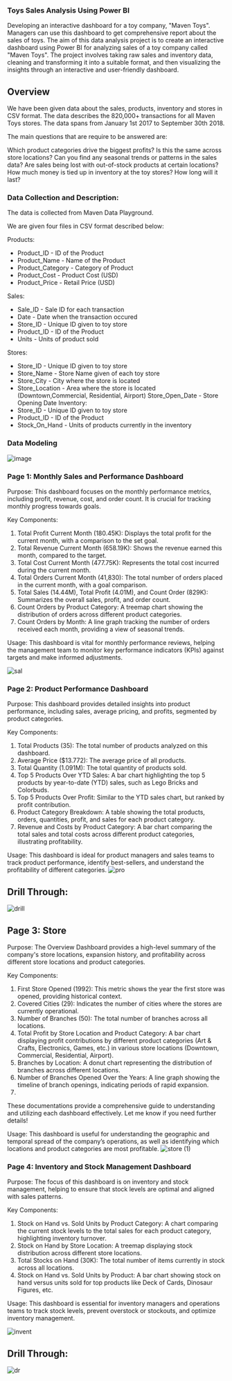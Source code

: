### Toys Sales Analysis Using Power BI
Developing an interactive dashboard for a toy company, "Maven Toys". Managers can use this dashboard to get comprehensive report about the sales of toys. The aim of this data analysis project is to create an interactive dashboard using Power BI for analyzing sales of a toy company called "Maven Toys". The project involves taking raw sales and inventory data, cleaning and transforming it into a suitable format, and then visualizing the insights through an interactive and user-friendly dashboard.

## Overview
We have been given data about the sales, products, inventory and stores in CSV format. The data describes the 820,000+ transactions for all Maven Toys stores. The data spans from January 1st 2017 to September 30th 2018.

The main questions that are require to be answered are:

Which product categories drive the biggest profits? Is this the same across store locations?
Can you find any seasonal trends or patterns in the sales data?
Are sales being lost with out-of-stock products at certain locations?
How much money is tied up in inventory at the toy stores? How long will it last?

### Data Collection and Description:
The data is collected from Maven Data Playground.

We are given four files in CSV format described below:

Products:
- Product_ID - ID of the Product
- Product_Name - Name of the Product
- Product_Category - Category of Product
- Product_Cost - Product Cost (USD)
- Product_Price - Retail Price (USD)

Sales:
- Sale_ID - Sale ID for each transaction
- Date - Date when the transaction occured
- Store_ID - Unique ID given to toy store
- Product_ID - ID of the Product
- Units - Units of product sold

Stores:
- Store_ID - Unique ID given to toy store
- Store_Name - Store Name given of each toy store
- Store_City - City where the store is located
- Store_Location - Area where the store is located (Downtown,Commercial, Residential, Airport) Store_Open_Date - Store Opening Date
Inventory:
- Store_ID - Unique ID given to toy store
- Product_ID - ID of the Product
- Stock_On_Hand - Units of products currently in the inventory

### Data Modeling 
![image](https://github.com/user-attachments/assets/0a163322-9bb2-4dc6-aa4e-9263930c3ebd)

### Page 1: Monthly Sales and Performance Dashboard

Purpose:
This dashboard focuses on the monthly performance metrics, including profit, revenue, cost, and order count. It is crucial for tracking monthly progress towards goals.

Key Components:
1. Total Profit Current Month (180.45K): Displays the total profit for the current month, with a comparison to the set goal.
2. Total Revenue Current Month (658.19K): Shows the revenue earned this month, compared to the target.
3. Total Cost Current Month (477.75K): Represents the total cost incurred during the current month.
4. Total Orders Current Month (41,830): The total number of orders placed in the current month, with a goal comparison.
5. Total Sales (14.44M), Total Profit (4.01M), and Count Order (829K): Summarizes the overall sales, profit, and order count.
6. Count Orders by Product Category: A treemap chart showing the distribution of orders across different product categories.
7. Count Orders by Month: A line graph tracking the number of orders received each month, providing a view of seasonal trends.

Usage:
This dashboard is vital for monthly performance reviews, helping the management team to monitor key performance indicators (KPIs) against targets and make informed adjustments.

![sal](https://github.com/user-attachments/assets/e54422df-73b0-46bb-90ec-f459b653c508)

### Page 2: Product Performance Dashboard

Purpose:
This dashboard provides detailed insights into product performance, including sales, average pricing, and profits, segmented by product categories.

Key Components:
1. Total Products (35): The total number of products analyzed on this dashboard.
2. Average Price ($13.772): The average price of all products.
3. Total Quantity (1.091M): The total quantity of products sold.
4. Top 5 Products Over YTD Sales: A bar chart highlighting the top 5 products by year-to-date (YTD) sales, such as Lego Bricks and Colorbuds.
5. Top 5 Products Over Profit: Similar to the YTD sales chart, but ranked by profit contribution.
6. Product Category Breakdown: A table showing the total products, orders, quantities, profit, and sales for each product category.
7. Revenue and Costs by Product Category: A bar chart comparing the total sales and total costs across different product categories, illustrating profitability.

Usage:
This dashboard is ideal for product managers and sales teams to track product performance, identify best-sellers, and understand the profitability of different categories.
![pro](https://github.com/user-attachments/assets/526927d4-c8d6-4652-82f8-f0020c3dc365)

## Drill Through:
![drill](https://github.com/user-attachments/assets/18f7f4ca-1e10-4e62-bcb8-078af0dde594)


## Page 3: Store

Purpose:
The Overview Dashboard provides a high-level summary of the company's store locations, expansion history, and profitability across different store locations and product categories.

Key Components:
1. First Store Opened (1992): This metric shows the year the first store was opened, providing historical context.
2. Covered Cities (29): Indicates the number of cities where the stores are currently operational.
3. Number of Branches (50): The total number of branches across all locations.
4. Total Profit by Store Location and Product Category: A bar chart displaying profit contributions by different product categories (Art & Crafts, Electronics, Games, etc.) in various store locations (Downtown, Commercial, Residential, Airport).
5. Branches by Location: A donut chart representing the distribution of branches across different locations.
6. Number of Branches Opened Over the Years: A line graph showing the timeline of branch openings, indicating periods of rapid expansion.
7. 
These documentations provide a comprehensive guide to understanding and utilizing each dashboard effectively. Let me know if you need further details!

Usage:
This dashboard is useful for understanding the geographic and temporal spread of the company’s operations, as well as identifying which locations and product categories are most profitable.
![store (1)](https://github.com/user-attachments/assets/db21c5dc-c1cd-4cb1-8c89-a41d13351f8d)



### Page 4: Inventory and Stock Management Dashboard

Purpose:
The focus of this dashboard is on inventory and stock management, helping to ensure that stock levels are optimal and aligned with sales patterns.

Key Components:
1. Stock on Hand vs. Sold Units by Product Category: A chart comparing the current stock levels to the total sales for each product category, highlighting inventory turnover.
2. Stock on Hand by Store Location: A treemap displaying stock distribution across different store locations.
3. Total Stocks on Hand (30K): The total number of items currently in stock across all locations.
4. Stock on Hand vs. Sold Units by Product: A bar chart showing stock on hand versus units sold for top products like Deck of Cards, Dinosaur Figures, etc.

Usage:
This dashboard is essential for inventory managers and operations teams to track stock levels, prevent overstock or stockouts, and optimize inventory management.



![invent](https://github.com/user-attachments/assets/06cbecaa-56a5-4569-a345-2a378fd931f3)

## Drill Through:
![dr](https://github.com/user-attachments/assets/4b757517-7acd-4dcd-82ce-af866e255f1f)



